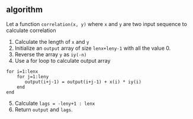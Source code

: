 ## algorithm

Let a function `correlation(x, y)` where `x` and `y` are two input sequence to calculate correlation
1. Calculate the length of `x` and `y`
2. Initialize an `output` array of size `lenx+leny-1` with all the value 0.
3. Reverse the array `y` as `iy(-n)`
4. Use a for loop to calculate output array
```
for i=1:lenx
    for j=1:leny
       output(i+j-1) = output(i+j-1) + x(i) * iy(i)
    end
end
```
5. Calculate `lags = -leny+1 : lenx`
6. Return `output` and `lags`.
